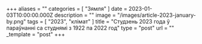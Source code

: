 +++
aliases = ""
categories = [ "Зямля" ]
date = 2023-01-03T10:00:00.000Z
description = ""
image = "/images/article-2023-january-by.png"
tags = [ "2023", "клiмат" ]
title = "Студзень 2023 года ў параўнанні са студнямі з 1922 па 2022 год"
type = "post"
url = ""
_template = "post"
+++

